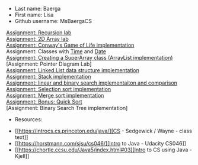* Last name: Baerga
* First name: Lisa
* Github username: MsBaergaCS

[Assignment: Recursion lab](classwork/0day/dayZero.java)  
[Assignment: 2D Array lab](classwork/1day/dayNumOne.java)  
[Assignment: Conway's Game of Life implementation](classwork/1day/gameOfLife.java)  
Assignment: Classes with [Time](classwork/3day/Time.java) and [Date](classwork/3day/Date.java)  
[Assignment: Creating a SuperArray class (ArrayList implementation)](classwork/4day/SuperArray.java)  
[Assignment: Pointer Diagram Lab]  
[Assignment: Linked List data structure implementation](classwork/5-6day)  
[Assignment: Stack implementation](classwork/8day)  
[Assignment: linear and binary search implementaiton and comparison](classwork/10day)  
[Assignment: Selection sort implementation](classwork/12day/Sort.java)  
[Assignment: Merge sort implementation](classwork/12day/Sort.java)  
[Assignment: Bonus: Quick Sort](classwork/12day/Sort.java)  
[Assignment: Binary Search Tree implementation]  

* Resources:
- [[https://introcs.cs.princeton.edu/java/][CS - Sedgewick / Wayne - class text]]
- [[https://horstmann.com/sjsu/cs046/][Intro to Java - Udacity CS046]]
- [[https://chortle.ccsu.edu/Java5/index.html#03][Intro to CS using Java - Kjell]]
